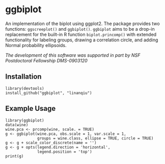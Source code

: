 ggbiplot
========

An implementation of the biplot using ggplot2.  The package provides two functions: `ggscreeplot()` and `ggbiplot()`.
`ggbiplot` aims to be a drop-in replacement for the built-in R function `biplot.princomp()` with extended functionality 
for labeling groups, drawing a correlation circle, and adding Normal probability ellipsoids.

*The development of this software was supported in part by NSF Postdoctoral Fellowship DMS-0903120*

Installation
------------

    library(devtools)
    install_github("ggbiplot", "linanqiu")

Example Usage
-------------

    library(ggbiplot)
    data(wine)
    wine.pca <- prcomp(wine, scale. = TRUE)
    g <- ggbiplot(wine.pca, obs.scale = 1, var.scale = 1, 
                  groups = wine.class, ellipse = TRUE, circle = TRUE)
    g <- g + scale_color_discrete(name = '')
    g <- g + opts(legend.direction = 'horizontal', 
                  legend.position = 'top')
    print(g)
